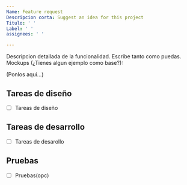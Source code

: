 ```yaml
---
Name: Feature request
Descripcion corta: Suggest an idea for this project
Titulo: ' '
Label: ' '
assignees: ' '

---
```

Descripcion detallada de la funcionalidad. Escribe tanto como puedas.
Mockups (¿Tienes algun ejemplo como base?):

(Ponlos aqui...)

## Tareas de diseño

* [ ]  Tareas de diseño

## Tareas de desarrollo

* [ ]  Tareas de desarollo

## Pruebas

* [ ]  Pruebas(opc)
